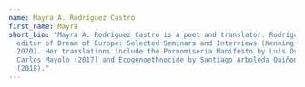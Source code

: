 ```yaml
---
name: Mayra A. Rodríguez Castro
first_name: Mayra
short_bio: "Mayra A. Rodríguez Castro is a poet and translator. Rodríguez is the
  editor of Dream of Europe: Selected Seminars and Interviews (Kenning Editions,
  2020). Her translations include the Pornomiseria Manifesto by Luis Ospina and
  Carlos Mayolo (2017) and Ecogenoethnocide by Santiago Arboleda Quiñonez
  (2018)."
---
```

